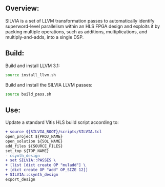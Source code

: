 ## Overview:
SILVIA is a set of LLVM transformation passes to automatically identify superword-level parallelism within an HLS FPGA design and exploits it by packing multiple operations, such as additions, multiplications, and multiply-and-adds, into a single DSP.

## Build:
Build and install LLVM 3.1:
```bash
source install_llvm.sh
```
Build and install the SILVIA LLVM passes:
```bash
source build_pass.sh
```

## Use:
Update a standard Vitis HLS build script according to:
```diff
+ source ${SILVIA_ROOT}/scripts/SILVIA.tcl
open_project ${PROJ_NAME}
open_solution ${SOL_NAME}
add_files ${SOURCE_FILES}
set_top ${TOP_NAME}
- csynth_design
+ set SILVIA::PASSES \
+ [list [dict create OP "muladd"] \
+ [dict create OP "add" OP_SIZE 12]]
+ SILVIA::csynth_design
export_design
```
